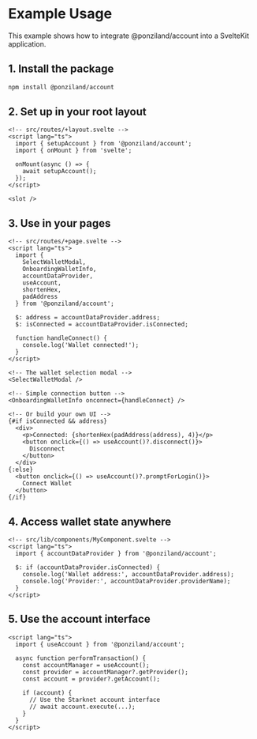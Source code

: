 # Example Usage

This example shows how to integrate @ponziland/account into a SvelteKit application.

## 1. Install the package

```bash
npm install @ponziland/account
```

## 2. Set up in your root layout

```svelte
<!-- src/routes/+layout.svelte -->
<script lang="ts">
  import { setupAccount } from '@ponziland/account';
  import { onMount } from 'svelte';

  onMount(async () => {
    await setupAccount();
  });
</script>

<slot />
```

## 3. Use in your pages

```svelte
<!-- src/routes/+page.svelte -->
<script lang="ts">
  import { 
    SelectWalletModal, 
    OnboardingWalletInfo,
    accountDataProvider,
    useAccount,
    shortenHex,
    padAddress
  } from '@ponziland/account';

  $: address = accountDataProvider.address;
  $: isConnected = accountDataProvider.isConnected;
  
  function handleConnect() {
    console.log('Wallet connected!');
  }
</script>

<!-- The wallet selection modal -->
<SelectWalletModal />

<!-- Simple connection button -->
<OnboardingWalletInfo onconnect={handleConnect} />

<!-- Or build your own UI -->
{#if isConnected && address}
  <div>
    <p>Connected: {shortenHex(padAddress(address), 4)}</p>
    <button onclick={() => useAccount()?.disconnect()}>
      Disconnect
    </button>
  </div>
{:else}
  <button onclick={() => useAccount()?.promptForLogin()}>
    Connect Wallet
  </button>
{/if}
```

## 4. Access wallet state anywhere

```svelte
<!-- src/lib/components/MyComponent.svelte -->
<script lang="ts">
  import { accountDataProvider } from '@ponziland/account';
  
  $: if (accountDataProvider.isConnected) {
    console.log('Wallet address:', accountDataProvider.address);
    console.log('Provider:', accountDataProvider.providerName);
  }
</script>
```

## 5. Use the account interface

```svelte
<script lang="ts">
  import { useAccount } from '@ponziland/account';
  
  async function performTransaction() {
    const accountManager = useAccount();
    const provider = accountManager?.getProvider();
    const account = provider?.getAccount();
    
    if (account) {
      // Use the Starknet account interface
      // await account.execute(...);
    }
  }
</script>
```